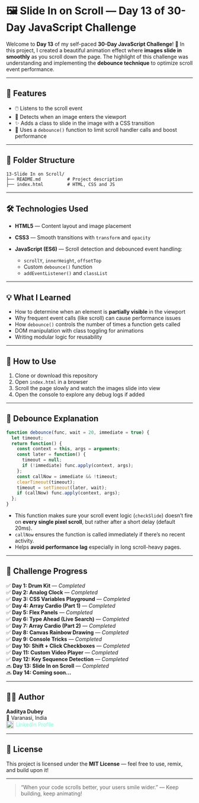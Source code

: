 # 🖼️ Slide In on Scroll — Day 13 of 30-Day JavaScript Challenge

Welcome to **Day 13** of my self-paced **30-Day JavaScript Challenge**! 🚀
In this project, I created a beautiful animation effect where **images slide in smoothly** as you scroll down the page. The highlight of this challenge was understanding and implementing the **debounce technique** to optimize scroll event performance.

---

## 🌟 Features

* 🖱️ Listens to the scroll event
* 📸 Detects when an image enters the viewport
* ✨ Adds a class to slide in the image with a CSS transition
* 🧠 Uses a `debounce()` function to limit scroll handler calls and boost performance

---

## 📂 Folder Structure

```
13-Slide In on Scroll/
├── README.md          # Project description
├── index.html         # HTML, CSS and JS
```

---

## 🛠️ Technologies Used

* **HTML5** — Content layout and image placement
* **CSS3** — Smooth transitions with `transform` and `opacity`
* **JavaScript (ES6)** — Scroll detection and debounced event handling:

  * `scrollY`, `innerHeight`, `offsetTop`
  * Custom `debounce()` function
  * `addEventListener()` and `classList`

---

## 💡 What I Learned

* How to determine when an element is **partially visible** in the viewport
* Why frequent event calls (like scroll) can cause performance issues
* How `debounce()` controls the number of times a function gets called
* DOM manipulation with class toggling for animations
* Writing modular logic for reusability

---

## 🎯 How to Use

1. Clone or download this repository
2. Open `index.html` in a browser
3. Scroll the page slowly and watch the images slide into view
4. Open the console to explore any debug logs if added

---

## 🧠 Debounce Explanation

```js
function debounce(func, wait = 20, immediate = true) {
  let timeout;
  return function() {
    const context = this, args = arguments;
    const later = function() {
      timeout = null;
      if (!immediate) func.apply(context, args);
    };
    const callNow = immediate && !timeout;
    clearTimeout(timeout);
    timeout = setTimeout(later, wait);
    if (callNow) func.apply(context, args);
  };
}
```

* This function makes sure your scroll event logic (`checkSlide`) doesn’t fire on **every single pixel scroll**, but rather after a short delay (default 20ms).
* `callNow` ensures the function is called immediately if there’s no recent activity.
* Helps **avoid performance lag** especially in long scroll-heavy pages.

---

## 📅 Challenge Progress

✅ **Day 1: Drum Kit** — _Completed_  
✅ **Day 2: Analog Clock** — _Completed_  
✅ **Day 3: CSS Variables Playground** — _Completed_  
✅ **Day 4: Array Cardio (Part 1)** — _Completed_  
✅ **Day 5: Flex Panels** — _Completed_  
✅ **Day 6: Type Ahead (Live Search)** — _Completed_  
✅ **Day 7: Array Cardio (Part 2)** — _Completed_  
✅ **Day 8: Canvas Rainbow Drawing** — _Completed_  
✅ **Day 9: Console Tricks** — _Completed_  
✅ **Day 10: Shift + Click Checkboxes** — _Completed_  
✅ **Day 11: Custom Video Player** — _Completed_  
✅ **Day 12: Key Sequence Detection** — _Completed_  
🔜 **Day 13: Slide In on Scroll** — _Completed_  
🔜 **Day 14: Coming soon...**

---

## 🧑‍💻 Author

**Aaditya Dubey**  
📍 Varanasi, India  
<a href="https://linkedin.com/in/aadityadubey" target="_blank" style="display: inline-flex; align-items: center; gap: 6px; text-decoration: none; color: inherit; color: aquamarine;">
  <img src="https://img.icons8.com/?size=100&id=13930&format=png&color=000000" alt="LinkedIn Icon" style="width: 20px; height: 20px;" />
  LinkedIn Profile
</a>

---

## 📜 License

This project is licensed under the **MIT License** — feel free to use, remix, and build upon it!

---

> “When your code scrolls better, your users smile wider.”
> — Keep building, keep animating!

